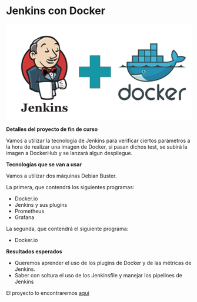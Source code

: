 # Jenkins con Docker

![](./jenkins.png)



**Detalles del proyecto de fin de curso**

Vamos a utilizar la tecnología de Jenkins para verificar ciertos parámetros a la hora de realizar una imagen de Docker, si pasan dichos test, se subirá la imagen a DockerHub y se lanzará algun despliegue.


**Tecnologías que se van a usar**

Vamos a utilizar dos máquinas Debian Buster.

La primera, que contendrá los siguientes programas:

* Docker.io
* Jenkins y sus plugins
* Prometheus
* Grafana

La segunda, que contendrá el siguiente programa:

* Docker.io

**Resultados esperados**

* Queremos aprender el uso de los plugins de Docker y de las métricas de Jenkins.
* Saber con soltura el uso de los Jenkinsfile y manejar los pipelines de Jenkins


El proyecto lo encontraremos [aqui](./Proyecto.md)
